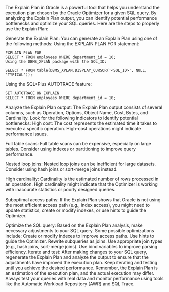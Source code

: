 The Explain Plan in Oracle is a powerful tool that helps you understand the execution plan chosen by the Oracle Optimizer for a given SQL query. By analyzing the Explain Plan output, you can identify potential performance bottlenecks and optimize your SQL queries. Here are the steps to properly use the Explain Plan:

Generate the Explain Plan:
You can generate an Explain Plan using one of the following methods:
Using the EXPLAIN PLAN FOR statement:

```
EXPLAIN PLAN FOR
SELECT * FROM employees WHERE department_id = 10;
Using the DBMS_XPLAN package with the SQL_ID:
```

```
SELECT * FROM table(DBMS_XPLAN.DISPLAY_CURSOR('<SQL_ID>', NULL, 'TYPICAL'));
```
Using the SQL*Plus AUTOTRACE feature:

```
SET AUTOTRACE ON EXPLAIN
SELECT * FROM employees WHERE department_id = 10;
```
Analyze the Explain Plan output:
The Explain Plan output consists of several columns, such as Operation, Options, Object Name, Cost, Bytes, and Cardinality. Look for the following indicators to identify potential bottlenecks:
High cost: The cost represents the estimated time it takes to execute a specific operation. High-cost operations might indicate performance issues.

Full table scans: Full table scans can be expensive, especially on large tables. Consider using indexes or partitioning to improve query performance.

Nested loop joins: Nested loop joins can be inefficient for large datasets. Consider using hash joins or sort-merge joins instead.

High cardinality: Cardinality is the estimated number of rows processed in an operation. High cardinality might indicate that the Optimizer is working with inaccurate statistics or poorly designed queries.

Suboptimal access paths: If the Explain Plan shows that Oracle is not using the most efficient access path (e.g., index access), you might need to update statistics, create or modify indexes, or use hints to guide the Optimizer.

Optimize the SQL query:
Based on the Explain Plan analysis, make necessary adjustments to your SQL query. Some possible optimizations include:
Create or modify indexes to improve access paths.
Use hints to guide the Optimizer.
Rewrite subqueries as joins.
Use appropriate join types (e.g., hash joins, sort-merge joins).
Use bind variables to improve parsing efficiency.
Iterate and test:
After making changes to your SQL query, regenerate the Explain Plan and analyze the output to ensure that the adjustments have improved the execution plan. Keep iterating and testing until you achieve the desired performance.
Remember, the Explain Plan is an estimation of the execution plan, and the actual execution may differ. Always test your queries with real data and monitor performance using tools like the Automatic Workload Repository (AWR) and SQL Trace.
